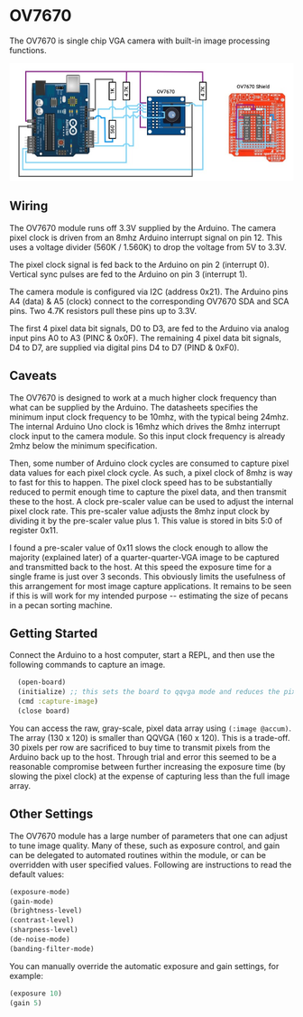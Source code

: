 # OV7670
The OV7670 is single chip VGA camera with built-in image processing functions.

![](images/ov7670.jpg)

## Wiring

The OV7670 module runs off 3.3V supplied by the Arduino.  The camera pixel clock is driven from an 8mhz Arduino interrupt signal on pin 12.  This uses a voltage divider (560K / 1.560K) to drop the voltage from 5V to 3.3V.  

The pixel clock signal is fed back to the Arduino on pin 2 (interrupt 0).  Vertical sync pulses are fed to the Arduino on pin 3 (interrupt 1).

The camera module is configured via I2C (address 0x21).  The Arduino pins A4 (data) & A5 (clock) connect to the corresponding OV7670 SDA and SCA pins. Two 4.7K resistors pull these pins up to 3.3V.

The first 4 pixel data bit signals, D0 to D3, are fed to the Arduino via analog input pins A0 to A3 (PINC & 0x0F). The remaining 4 pixel data bit signals, D4 to D7, are supplied via digital pins D4 to D7 (PIND & 0xF0).


## Caveats

The OV7670 is designed to work at a much higher clock frequency than what can be supplied by the Arduino. The datasheets specifies the minimum input clock frequency to be 10mhz, with the typical being 24mhz. The internal Arduino Uno clock is 16mhz which drives the 8mhz interrupt clock input to the camera module.  So this input clock frequency is already 2mhz below the minimum specification.

Then, some number of Arduino clock cycles are consumed to capture pixel data values for each pixel clock cycle.  As such, a pixel clock of 8mhz is way to fast for this to happen. The pixel clock speed has to be substantially reduced to permit enough time to capture the pixel data, and then transmit these to the host. A clock pre-scaler value can be used to adjust the internal pixel clock rate.  This pre-scaler value adjusts the 8mhz input clock by dividing it by the pre-scaler value plus 1.  This value is stored in bits 5:0 of register 0x11.

I found a pre-scaler value of 0x11 slows the clock enough to allow the majority (explained later) of a quarter-quarter-VGA image to be captured and transmitted back to the host.  At this speed the exposure time for a single frame is just over 3 seconds.  This obviously limits the usefulness of this arrangement for most image capture applications.  It remains to be seen if this is will work for my intended purpose -- estimating the size of pecans in a pecan sorting machine.

## Getting Started

Connect the Arduino to a host computer, start a REPL, and then use the following commands to capture an image.

``` clojure
  (open-board)
  (initialize) ;; this sets the board to qqvga mode and reduces the pixel clock speed
  (cmd :capture-image)
  (close board)

```

You can access the raw, gray-scale, pixel data array using `(:image @accum)`.  The array (130 x 120) is smaller than QQVGA (160 x 120).  This is a trade-off.  30 pixels per row are sacrificed to buy time to transmit pixels from the Arduino back up to the host.  Through trial and error this seemed to be a reasonable compromise between further increasing the exposure time (by slowing the pixel clock) at the expense of capturing less than the full image array.

## Other Settings
The OV7670 module has a large number of parameters that one can adjust to tune image quality.  Many of these, such as exposure control, and gain can be delegated to automated routines within the module, or can be overridden with user specified values.  Following are instructions to read the default values:

``` clojure
(exposure-mode)
(gain-mode)
(brightness-level)
(contrast-level)
(sharpness-level)
(de-noise-mode)
(banding-filter-mode)
```

You can manually override the automatic exposure and gain settings, for example:

``` clojure
(exposure 10)
(gain 5)
```









